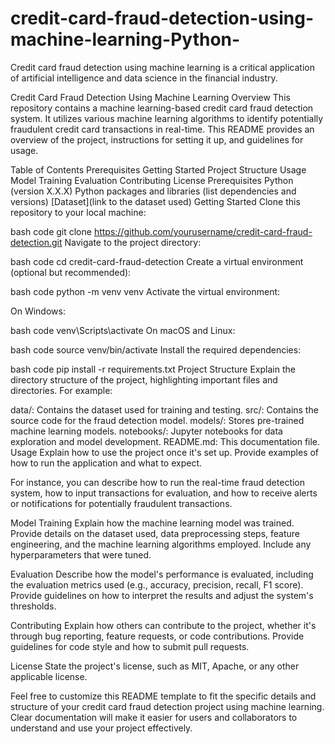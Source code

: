 # credit-card-fraud-detection-using-machine-learning-Python-
Credit card fraud detection using machine learning is a critical application of artificial intelligence and data science in the financial industry. 

Credit Card Fraud Detection Using Machine Learning
Overview
This repository contains a machine learning-based credit card fraud detection system. It utilizes various machine learning algorithms to identify potentially fraudulent credit card transactions in real-time. This README provides an overview of the project, instructions for setting it up, and guidelines for usage.

Table of Contents
Prerequisites
Getting Started
Project Structure
Usage
Model Training
Evaluation
Contributing
License
Prerequisites
Python (version X.X.X)
Python packages and libraries (list dependencies and versions)
[Dataset](link to the dataset used)
Getting Started
Clone this repository to your local machine:

bash
code
git clone https://github.com/yourusername/credit-card-fraud-detection.git
Navigate to the project directory:

bash
code
cd credit-card-fraud-detection
Create a virtual environment (optional but recommended):

bash
code
python -m venv venv
Activate the virtual environment:

On Windows:

bash
code
venv\Scripts\activate
On macOS and Linux:

bash
code
source venv/bin/activate
Install the required dependencies:

bash
code
pip install -r requirements.txt
Project Structure
Explain the directory structure of the project, highlighting important files and directories. For example:

data/: Contains the dataset used for training and testing.
src/: Contains the source code for the fraud detection model.
models/: Stores pre-trained machine learning models.
notebooks/: Jupyter notebooks for data exploration and model development.
README.md: This documentation file.
Usage
Explain how to use the project once it's set up. Provide examples of how to run the application and what to expect.

For instance, you can describe how to run the real-time fraud detection system, how to input transactions for evaluation, and how to receive alerts or notifications for potentially fraudulent transactions.

Model Training
Explain how the machine learning model was trained. Provide details on the dataset used, data preprocessing steps, feature engineering, and the machine learning algorithms employed. Include any hyperparameters that were tuned.

Evaluation
Describe how the model's performance is evaluated, including the evaluation metrics used (e.g., accuracy, precision, recall, F1 score). Provide guidelines on how to interpret the results and adjust the system's thresholds.

Contributing
Explain how others can contribute to the project, whether it's through bug reporting, feature requests, or code contributions. Provide guidelines for code style and how to submit pull requests.

License
State the project's license, such as MIT, Apache, or any other applicable license.

Feel free to customize this README template to fit the specific details and structure of your credit card fraud detection project using machine learning. Clear documentation will make it easier for users and collaborators to understand and use your project effectively.

